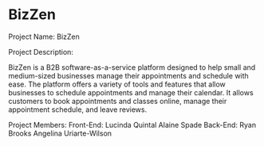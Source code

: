 # BizZen
Project Name: BizZen

Project Description: 

BizZen is a B2B software-as-a-service platform designed to help small and medium-sized businesses manage their appointments and schedule with ease. The platform offers a variety of tools and features that allow businesses to schedule appointments and manage their calendar. It allows customers to book appointments and classes online, manage their appointment schedule, and leave reviews.

Project Members:
  Front-End:
    Lucinda Quintal
    Alaine Spade
  Back-End:
    Ryan Brooks
    Angelina Uriarte-Wilson
